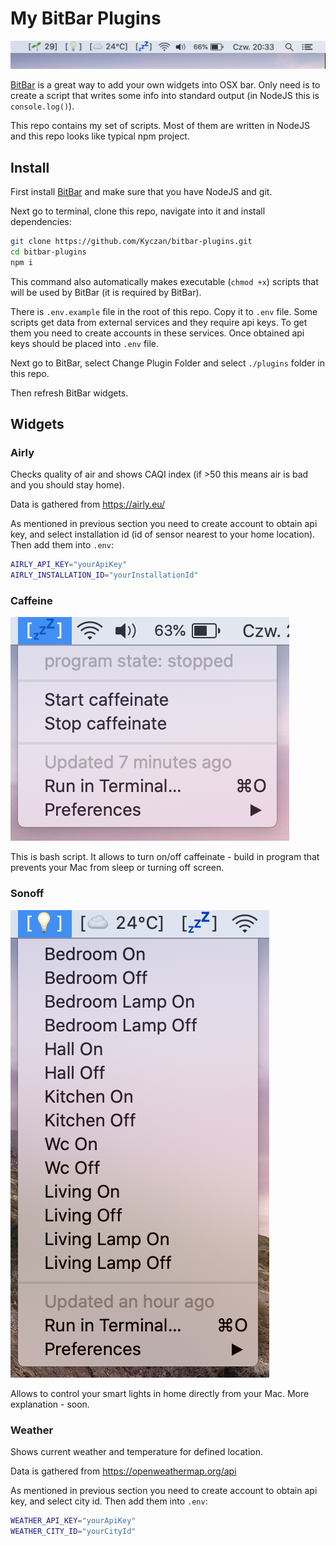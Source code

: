 # My BitBar Plugins

![Plugins](./scrots/plugins.png)

[BitBar](https://github.com/matryer/bitbar) is a great way to add your own widgets into OSX bar. Only need is to create a script that writes some info into standard output (in NodeJS this is `console.log()`).

This repo contains my set of scripts. Most of them are written in NodeJS and this repo looks like typical npm project.

## Install

First install [BitBar](https://github.com/matryer/bitbar) and make sure that you have NodeJS and git.

Next go to terminal, clone this repo, navigate into it and install dependencies:

```bash
git clone https://github.com/Kyczan/bitbar-plugins.git
cd bitbar-plugins
npm i
```

This command also automatically makes executable (`chmod +x`) scripts that will be used by BitBar (it is required by BitBar).

There is `.env.example` file in the root of this repo. Copy it to `.env` file. Some scripts get data from external services and they require api keys. To get them you need to create accounts in these services. Once obtained api keys should be placed into `.env` file.

Next go to BitBar, select Change Plugin Folder and select `./plugins` folder in this repo.

Then refresh BitBar widgets.

## Widgets

### Airly

Checks quality of air and shows CAQI index (if >50 this means air is bad and you should stay home).

Data is gathered from https://airly.eu/

As mentioned in previous section you need to create account to obtain api key, and select installation id (id of sensor nearest to your home location). Then add them into `.env`:

```bash
AIRLY_API_KEY="yourApiKey"
AIRLY_INSTALLATION_ID="yourInstallationId"
```

### Caffeine

![Caffeinate](./scrots/caffeinate.png)

This is bash script. It allows to turn on/off caffeinate - build in program that prevents your Mac from sleep or turning off screen.

### Sonoff

![Sonoff](./scrots/sonoff.png)

Allows to control your smart lights in home directly from your Mac. More explanation - soon.

### Weather

Shows current weather and temperature for defined location.

Data is gathered from https://openweathermap.org/api

As mentioned in previous section you need to create account to obtain api key, and select city id. Then add them into `.env`:

```bash
WEATHER_API_KEY="yourApiKey"
WEATHER_CITY_ID="yourCityId"
```
